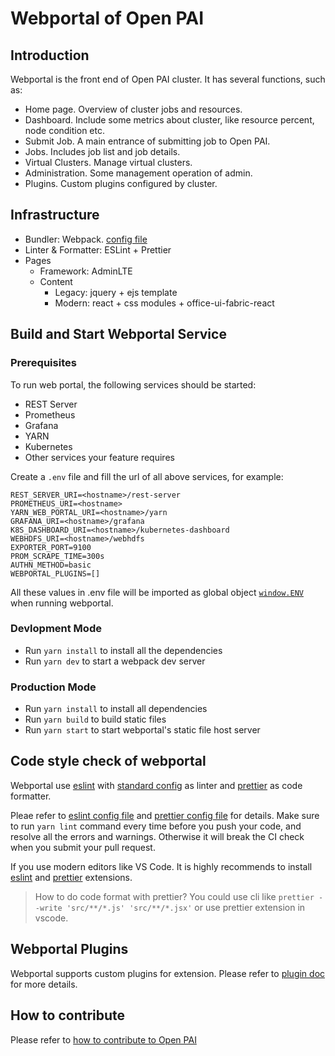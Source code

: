 # Webportal of Open PAI

## Introduction

Webportal is the front end of Open PAI cluster. It has several functions, such as:

- Home page. Overview of cluster jobs and resources.
- Dashboard. Include some metrics about cluster, like resource percent, node condition etc.
- Submit Job. A main entrance of submitting job to Open PAI.
- Jobs. Includes job list and job details.
- Virtual Clusters. Manage virtual clusters.
- Administration. Some management operation of admin.
- Plugins. Custom plugins configured by cluster.

## Infrastructure

- Bundler: Webpack. [config file](./config/webpack.common.js)
- Linter & Formatter: ESLint + Prettier
- Pages
  - Framework: AdminLTE
  - Content
    - Legacy: jquery + ejs template
    - Modern: react + css modules + office-ui-fabric-react

## Build and Start Webportal Service

### Prerequisites

To run web portal, the following services should be started:

- REST Server
- Prometheus
- Grafana
- YARN
- Kubernetes
- Other services your feature requires

Create a ```.env``` file and fill the url of all above services, for example:

```text
REST_SERVER_URI=<hostname>/rest-server
PROMETHEUS_URI=<hostname>
YARN_WEB_PORTAL_URI=<hostname>/yarn
GRAFANA_URI=<hostname>/grafana
K8S_DASHBOARD_URI=<hostname>/kubernetes-dashboard
WEBHDFS_URI=<hostname>/webhdfs
EXPORTER_PORT=9100
PROM_SCRAPE_TIME=300s
AUTHN_METHOD=basic
WEBPORTAL_PLUGINS=[]
```

All these values in .env file will be imported as global object [`window.ENV`](./src/app/env.js.template) when running webportal.

### Devlopment Mode

- Run ```yarn install``` to install all the dependencies
- Run ```yarn dev``` to start a webpack dev server

### Production Mode

- Run ```yarn install``` to install all dependencies
- Run ```yarn build``` to build static files
- Run ```yarn start``` to start webportal's static file host server

## Code style check of webportal

Webportal use [eslint](https://eslint.org/docs/user-guide/getting-started) with [standard config](https://github.com/standard/eslint-config-standard) as linter and [prettier](https://prettier.io/docs/en/index.html) as code formatter.

Pleae refer to [eslint config file](./.eslintrc.js) and [prettier config file](./prettier.config.js) for details. Make sure to run ```yarn lint``` command every time before you push your code, and resolve all the errors and warnings. Otherwise it will break the CI check when you submit your pull request.

If you use modern editors like VS Code. It is highly recommends to install [eslint](https://marketplace.visualstudio.com/items?itemName=dbaeumer.vscode-eslint) and [prettier](https://marketplace.visualstudio.com/items?itemName=esbenp.prettier-vscode) extensions.

> How to do code format with prettier?
> You could use cli like ```prettier --write 'src/**/*.js' 'src/**/*.jsx'``` or use prettier extension in vscode.

## Webportal Plugins

Webportal supports custom plugins for extension. Please refer to [plugin doc](https://github.com/microsoft/pai/blob/master/docs/webportal/PLUGINS.md) for more details.

## How to contribute

Please refer to [how to contribute to Open PAI](https://github.com/microsoft/pai#how-to-contribute)
